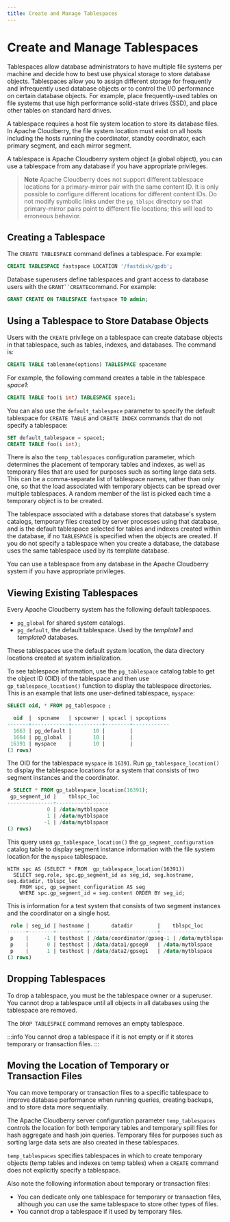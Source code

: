 ```yaml
---
title: Create and Manage Tablespaces 
---
```


# Create and Manage Tablespaces

Tablespaces allow database administrators to have multiple file systems per machine and decide how to best use physical storage to store database objects. Tablespaces allow you to assign different storage for frequently and infrequently used database objects or to control the I/O performance on certain database objects. For example, place frequently-used tables on file systems that use high performance solid-state drives (SSD), and place other tables on standard hard drives.

A tablespace requires a host file system location to store its database files. In Apache Cloudberry, the file system location must exist on all hosts including the hosts running the coordinator, standby coordinator, each primary segment, and each mirror segment.

A tablespace is Apache Cloudberry system object (a global object), you can use a tablespace from any database if you have appropriate privileges.

> **Note** Apache Cloudberry does not support different tablespace locations for a primary-mirror pair with the same content ID. It is only possible to configure different locations for different content IDs. Do not modify symbolic links under the `pg_tblspc` directory so that primary-mirror pairs point to different file locations; this will lead to erroneous behavior.

## Creating a Tablespace 

The `CREATE TABLESPACE` command defines a tablespace. For example:

```sql
CREATE TABLESPACE fastspace LOCATION '/fastdisk/gpdb';
```

Database superusers define tablespaces and grant access to database users with the `GRANT``CREATE`command. For example:

```sql
GRANT CREATE ON TABLESPACE fastspace TO admin;
```

## Using a Tablespace to Store Database Objects 

Users with the `CREATE` privilege on a tablespace can create database objects in that tablespace, such as tables, indexes, and databases. The command is:

```sql
CREATE TABLE tablename(options) TABLESPACE spacename
```

For example, the following command creates a table in the tablespace *space1*:

```sql
CREATE TABLE foo(i int) TABLESPACE space1;
```

You can also use the `default_tablespace` parameter to specify the default tablespace for `CREATE TABLE` and `CREATE INDEX` commands that do not specify a tablespace:

```sql
SET default_tablespace = space1;
CREATE TABLE foo(i int);
```

There is also the `temp_tablespaces` configuration parameter, which determines the placement of temporary tables and indexes, as well as temporary files that are used for purposes such as sorting large data sets. This can be a comma-separate list of tablespace names, rather than only one, so that the load associated with temporary objects can be spread over multiple tablespaces. A random member of the list is picked each time a temporary object is to be created.

The tablespace associated with a database stores that database's system catalogs, temporary files created by server processes using that database, and is the default tablespace selected for tables and indexes created within the database, if no `TABLESPACE` is specified when the objects are created. If you do not specify a tablespace when you create a database, the database uses the same tablespace used by its template database.

You can use a tablespace from any database in the Apache Cloudberry system if you have appropriate privileges.

## Viewing Existing Tablespaces 

Every Apache Cloudberry system has the following default tablespaces.

- `pg_global` for shared system catalogs.
- `pg_default`, the default tablespace. Used by the *template1* and *template0* databases.

These tablespaces use the default system location, the data directory locations created at system initialization.

To see tablespace information, use the `pg_tablespace` catalog table to get the object ID (OID) of the tablespace and then use `gp_tablespace_location()` function to display the tablespace directories. This is an example that lists one user-defined tablespace, `myspace`:

```sql
SELECT oid, * FROM pg_tablespace ;

  oid  |  spcname   | spcowner | spcacl | spcoptions
-------+------------+----------+--------+------------
  1663 | pg_default |       10 |        |
  1664 | pg_global  |       10 |        |
 16391 | myspace    |       10 |        |
(3 rows)
```

The OID for the tablespace `myspace` is `16391`. Run `gp_tablespace_location()` to display the tablespace locations for a system that consists of two segment instances and the coordinator.

```sql
# SELECT * FROM gp_tablespace_location(16391);
 gp_segment_id |    tblspc_loc
---------------+------------------
             0 | /data/mytblspace
             1 | /data/mytblspace
            -1 | /data/mytblspace
(3 rows)
```

This query uses `gp_tablespace_location()` the `gp_segment_configuration` catalog table to display segment instance information with the file system location for the `myspace` tablespace.

```
WITH spc AS (SELECT * FROM  gp_tablespace_location(16391))
  SELECT seg.role, spc.gp_segment_id as seg_id, seg.hostname, seg.datadir, tblspc_loc 
    FROM spc, gp_segment_configuration AS seg 
    WHERE spc.gp_segment_id = seg.content ORDER BY seg_id;
```

This is information for a test system that consists of two segment instances and the coordinator on a single host.

```sql
 role | seg_id | hostname |       datadir        |    tblspc_loc
------+--------+----------+----------------------+------------------
 p    |     -1 | testhost | /data/coordinator/gpseg-1 | /data/mytblspace
 p    |      0 | testhost | /data/data1/gpseg0   | /data/mytblspace
 p    |      1 | testhost | /data/data2/gpseg1   | /data/mytblspace
(3 rows)
```

## Dropping Tablespaces 

To drop a tablespace, you must be the tablespace owner or a superuser. You cannot drop a tablespace until all objects in all databases using the tablespace are removed.

The `DROP TABLESPACE` command removes an empty tablespace.

:::info
You cannot drop a tablespace if it is not empty or if it stores temporary or transaction files.
:::

## Moving the Location of Temporary or Transaction Files 

You can move temporary or transaction files to a specific tablespace to improve database performance when running queries, creating backups, and to store data more sequentially.

The Apache Cloudberry server configuration parameter `temp_tablespaces` controls the location for both temporary tables and temporary spill files for hash aggregate and hash join queries. Temporary files for purposes such as sorting large data sets are also created in these tablespaces.

`temp_tablespaces` specifies tablespaces in which to create temporary objects (temp tables and indexes on temp tables) when a `CREATE` command does not explicitly specify a tablespace.

Also note the following information about temporary or transaction files:

- You can dedicate only one tablespace for temporary or transaction files, although you can use the same tablespace to store other types of files.
- You cannot drop a tablespace if it used by temporary files.
